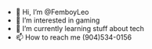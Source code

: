 - 👋 Hi, I’m @FemboyLeo
- 👀 I’m interested in gaming
- 🌱 I’m currently learning stuff about tech
- 📫 How to reach me (904)534-0156

<!---
FemboyLeo/FemboyLeo is a ✨ special ✨ repository because its `README.md` (this file) appears on your GitHub profile.
You can click the Preview link to take a look at your changes.
--->
